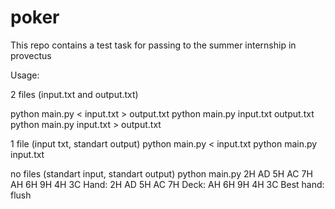 # poker
This repo contains a test task for passing to the summer internship in provectus

Usage:

2 files (input.txt and output.txt)

python main.py < input.txt > output.txt
python main.py  input.txt  output.txt
python main.py  input.txt > output.txt

1 file (input txt, standart output)
python main.py < input.txt
python main.py  input.txt 

no files (standart input, standart output)
python main.py
2H AD 5H AC 7H AH 6H 9H 4H 3C
Hand: 2H AD 5H AC 7H Deck: AH 6H 9H 4H 3C Best hand: flush
